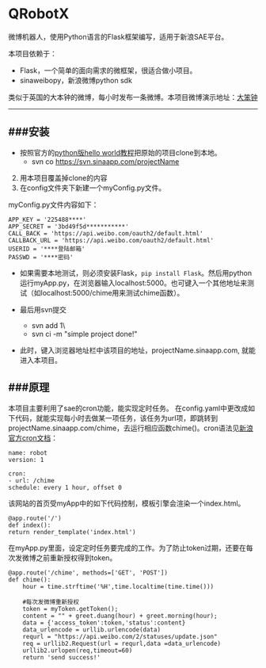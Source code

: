 QRobotX
======

微博机器人，使用Python语言的Flask框架编写，适用于新浪SAE平台。    

本项目依赖于：

* Flask，一个简单的面向需求的微框架，很适合做小项目。    
* sinaweibopy，新浪微博python sdk

类似于英国的大本钟的微博，每小时发布一条微博。本项目微博演示地址：[大笨钟](http://weibo.com/2322493224)

------
###安装
----
 
* 按照官方的[python版hello world教程](http://sae.sina.com.cn/doc/python/tutorial.html)把原始的项目clone到本地。
    * svn co https://svn.sinaapp.com/projectName
2. 用本项目覆盖掉clone的内容
3. 在config文件夹下新建一个myConfig.py文件。

myConfig.py文件内容如下：

	APP_KEY = '225488****'
	APP_SECRET = '3bd49f5d***********' 
	CALL_BACK = 'https://api.weibo.com/oauth2/default.html'
	CALLBACK_URL = 'https://api.weibo.com/oauth2/default.html'
	USERID = '****登陆邮箱'
	PASSWD = '****密码'
 
	
*  如果需要本地测试，则必须安装Flask，`pip install Flask`。然后用python运行myApp.py，在浏览器输入localhost:5000。也可键入一个其他地址来测试（如localhost:5000/chime用来测试chime函数）。
*  最后用svn提交
   *  svn add 1\
   *  svn ci -m "simple project done!" 

*  此时，键入浏览器地址栏中该项目的地址，projectName.sinaapp.com, 就能进入本项目。


###原理
--------------------
本项目主要利用了sae的cron功能，能实现定时任务。
在config.yaml中更改成如下代码，就能实现每小时去做某一项任务，该任务为url项，即跳转到projectName.sinaapp.com/chime，去运行相应函数chime()。cron语法见[新浪官方cron文档](http://sae.sina.com.cn/doc/python/cron.html)：

	name: robot
	version: 1

	cron:
	- url: /chime
  	schedule: every 1 hour, offset 0
 
 该网站的首页受myApp中的如下代码控制，模板引擎会渲染一个index.html。
 
 	@app.route('/')
	def index():
	return render_template('index.html')
 
 在myApp.py里面，设定定时任务要完成的工作。为了防止token过期，还要在每次发微博之前重新授权得到token。
 
 	@app.route('/chime', methods=['GET', 'POST'])
	def chime():
		hour = time.strftime('%H',time.localtime(time.time()))

		#每次发微博重新授权
		token = myToken.getToken();
		content = "" + greet.duang(hour) + greet.morning(hour);
		data = {'access_token':token,'status':content}
		data_urlencode = urllib.urlencode(data)
		requrl = "https://api.weibo.com/2/statuses/update.json"
		req = urllib2.Request(url = requrl,data =data_urlencode)
		urllib2.urlopen(req,timeout=60)
		return 'send success!'
 
